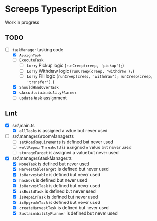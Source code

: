 # Screeps Typescript Edition
Work in progress

## TODO
- [ ] `taskManager` tasking code
    - [x] `AssignTask`
    - [ ] `ExecuteTask`
        - [ ] `Lorry` Pickup logic (`runCreep(creep, 'pickup');`)
        - [ ] `Lorry` Withdraw logic (`runCreep(creep, 'withdraw');`)
        - [ ] `Lorry` Fill logic (`runCreep(creep, 'withdraw');` `runCreep(creep, 'transfer');`)
    - [x] `ShouldHandOverTask`
    - [x] class `SustainabilityPlanner`
    - [ ] `update` task assignment

## Lint
- [x] src\main.ts
    - [x] `allTasks` is assigned a value but never used
- [ ] src\managers\roomManager.ts
    - [ ] `setRoadRequirements` is defined but never used
    - [ ] `wallRepairThreshold` is assigned a value but never used
    - [ ] `storageTarget` is assigned a value but never used
- [x] src\managers\taskManager.ts
    - [x] `NoneTask` is defined but never used
    - [x] `HarvestableTarget` is defined but never used
    - [X] `isHarvestable` is defined but never used          
    - [x] `hasWork` is defined but never used                
    - [x] `isHarvestTask` is defined but never used          
    - [x] `isBuildTask` is defined but never used            
    - [X] `isRepairTask` is defined but never used           
    - [x] `isUpgradeTask` is defined but never used          
    - [x] `createHarvestTask` is defined but never used      
    - [x] `SustainabilityPlanner` is defined but never used  
